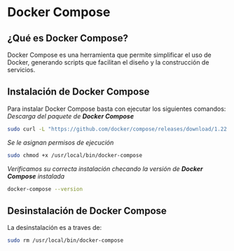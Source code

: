 # Docker Compose
## ¿Qué es Docker Compose?
Docker Compose es una herramienta que permite simplificar el uso de Docker, generando scripts que facilitan el diseño y la construcción de servicios.

## Instalación de Docker Compose
Para instalar Docker Compose basta con ejecutar los siguientes comandos:
*Descarga del paquete de **Docker Compose***

```bash
sudo curl -L "https://github.com/docker/compose/releases/download/1.22.0/docker-compose-$(uname -s)-$(uname -m)" -o /usr/local/bin/docker-compose
```
*Se le asignan permisos de ejecución*
```bash
sudo chmod +x /usr/local/bin/docker-compose
```
*Verificamos su correcta instalación checando la versión de **Docker Compose** instalada*
```bash
docker-compose --version
```

## Desinstalación de Docker Compose
La desinstalación es a traves de:
```bash
sudo rm /usr/local/bin/docker-compose
```
